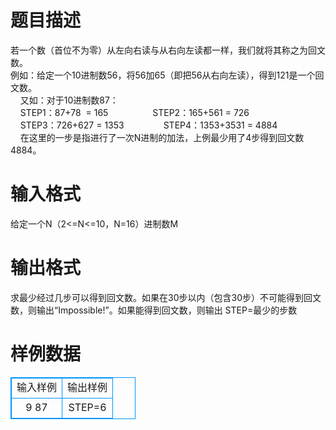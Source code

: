 # 

 
 # 题目描述 
若一个数（首位不为零）从左向右读与从右向左读都一样，我们就将其称之为回文数。<BR>例如：给定一个10进制数56，将56加65（即把56从右向左读），得到121是一个回文数。<BR>&nbsp;&nbsp;&nbsp;&nbsp;又如：对于10进制数87：<BR>&nbsp;&nbsp;&nbsp;&nbsp;STEP1：87+78&nbsp;&nbsp;=&nbsp;165&nbsp;&nbsp;&nbsp;&nbsp;&nbsp;&nbsp;&nbsp;&nbsp;&nbsp;&nbsp;&nbsp;&nbsp;&nbsp;&nbsp;&nbsp;&nbsp;&nbsp;&nbsp;STEP2：165+561&nbsp;=&nbsp;726<BR>&nbsp;&nbsp;&nbsp;&nbsp;STEP3：726+627&nbsp;=&nbsp;1353&nbsp;&nbsp;&nbsp;&nbsp;&nbsp;&nbsp;&nbsp;&nbsp;&nbsp;&nbsp;&nbsp;&nbsp;&nbsp;&nbsp;&nbsp;&nbsp;STEP4：1353+3531&nbsp;=&nbsp;4884<BR>&nbsp;&nbsp;&nbsp;&nbsp;在这里的一步是指进行了一次N进制的加法，上例最少用了4步得到回文数4884。 

 
 # 输入格式 
给定一个N（2&lt;=N&lt;=10，N=16）进制数M 

 
 # 输出格式 
求最少经过几步可以得到回文数。如果在30步以内（包含30步）不可能得到回文数，则输出“Impossible!”。如果能得到回文数，则输出&nbsp;STEP=最少的步数 
# 样例数据
<style>
        table,table tr th, table tr td { border:1px solid #0094ff; }
        table { width: 200px; min-height: 25px; line-height: 25px; text-align: center; border-collapse: collapse;}   
    </style>
<table>
	<tr>
		<td>输入样例</td>
		<td>输出样例</td>
	</tr>
<tr><td>9  
87  </td><td>STEP=6
</td></tr></table>
